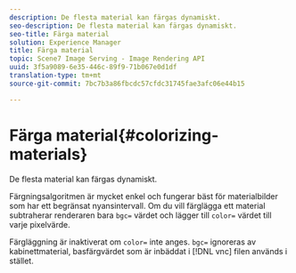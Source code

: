 ```yaml
---
description: De flesta material kan färgas dynamiskt.
seo-description: De flesta material kan färgas dynamiskt.
seo-title: Färga material
solution: Experience Manager
title: Färga material
topic: Scene7 Image Serving - Image Rendering API
uuid: 3f5a9089-6e35-446c-89f9-71b067e0d1df
translation-type: tm+mt
source-git-commit: 7bc7b3a86fbcdc57cfdc31745fae3afc06e44b15

---
```



# Färga material{#colorizing-materials}

De flesta material kan färgas dynamiskt.

Färgningsalgoritmen är mycket enkel och fungerar bäst för materialbilder som har ett begränsat nyansintervall. Om du vill färglägga ett material subtraherar renderaren bara `bgc=` värdet och lägger till `color=` värdet till varje pixelvärde.

Färgläggning är inaktiverat om `color=` inte anges. `bgc=` ignoreras av kabinettmaterial, basfärgvärdet som är inbäddat i [!DNL vnc] filen används i stället.
